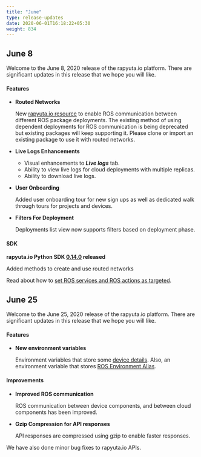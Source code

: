 ```yaml
---
title: "June"
type: release-updates
date: 2020-06-01T16:18:22+05:30
weight: 834
---
```


## June 8
Welcome to the June 8, 2020 release of the rapyuta.io platform. There
are significant updates in this release that we hope you will like.

#### Features
* **Routed Networks**

    New [rapyuta.io resource](/developer-guide/manage-software-cycle/communication-topologies/ros-routed-networks) 
    to enable ROS communication between different ROS package deployments. The existing method of 
    using dependent deployments for ROS communication is being deprecated but existing packages will keep supporting it.
    Please clone or import an existing package to use it with routed networks. 

* **Live Logs Enhancements**
    * Visual enhancements to ***Live logs*** tab.
    * Ability to view live logs for cloud deployments with multiple replicas.
    * Ability to download live logs.
    
* **User Onboarding**
    
    Added user onboarding tour for new sign ups as well as dedicated walk through tours for projects and devices.
    
* **Filters For Deployment**
    
    Deployments list view now supports filters based on deployment phase.

#### SDK
**rapyuta.io Python SDK [0.14.0](/developer-guide/tooling-automation/python-sdk/#installation) released** 

   Added methods to create and use routed networks

Read about how to [set ROS services and ROS actions as targeted](/developer-guide/manage-software-cycle/communication-topologies/ros-support/).


## June 25
Welcome to the June 25, 2020 release of the rapyuta.io platform. There
are significant updates in this release that we hope you will like.

#### Features
* **New environment variables**

	Environment variables that store some [device details](/developer-guide/manage-machines/device-environment-variables).
	Also, an environment variable that stores [ROS Environment Alias](/developer-guide/manage-software-cycle/communication-topologies/ros-support/#ros-environment-aliases-runtime-identity-assignment).
	
#### Improvements
* **Improved ROS communication**

	ROS communication between device components, and between cloud components has been improved.
* **Gzip Compression for API responses**

	API responses are compressed using gzip to enable faster responses.
		
We have also done minor bug fixes to rapyuta.io APIs.		


